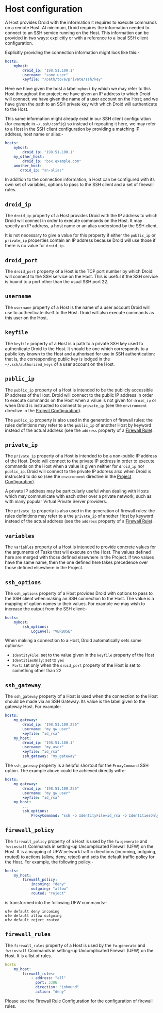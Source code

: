 # Host configuration

A Host provides Droid with the information it requires to execute commands on a
remote Host.  At minimum, Droid requires the information needed to connect to
an SSH service running on the Host.  This information can be provided in two
ways: explicitly or with a reference to a local SSH client configuration.

Explicitly providing the connection information might look like this:-

```yaml
hosts:
    myhost:
        droid_ip: "198.51.100.1"
        username: "some_user"
        keyfile: "/path/to/a/private/ssh/key"
```

Here we have given the host a label `myhost` by which we may refer to this Host
throughout the project; we have given an IP address to which Droid will
connect; we have given the name of a user account on the Host; and we have
given the path to an SSH private key with which Droid will authenticate to
the Host.

This same information might already exist in our SSH client configuration (for
example in `~/.ssh/config`) so instead of repeating it here, we may refer to a
Host in the SSH client configuration by providing a matching IP address, host
name or alias:-

```yaml
hosts:
    myhost:
        droid_ip: "198.51.100.1"
    my_other_host:
        droid_ip: "box.example.com"
    another_host:
       droid_ip: "an-alias"
```

In addition to the connection information, a Host can be configured with its
own set of variables, options to pass to the SSH client and a set of firewall
rules.

## `droid_ip`

The `droid_ip` property of a Host provides Droid with the IP address to which
Droid will connect in order to execute commands on the Host.  It may specify an
IP address, a host name or an alias understood by the SSH client.

It is not necessary to give a value for this property if either the `public_ip`
or `private_ip` properties contain an IP address because Droid will use those if
there is no value for `droid_ip`.

## `droid_port`

The `droid_port` property of a Host is the TCP port number by which Droid will
connect to the SSH service on the Host.  This is useful if the SSH service is
bound to a port other than the usual SSH port 22.

## `username`

The `username` property of a Host is the name of a user account Droid will use
to authenticate itself to the Host.  Droid will also execute commands as this
user on the Host.

## `keyfile`

The `keyfile` property of a Host is a path to a private SSH key used to
authenticate Droid to the Host.  It should be one which corresponds to a
public key known to the Host and authorised for use in SSH authentication: that
is, the corresponding public key is lodged in the `~/.ssh/authorized_keys` of a
user account on the Host.

## `public_ip`

The `public_ip` property of a Host is intended to be the publicly accessible IP
address of the Host.  Droid will connect to the public IP address in order to
execute commands on the Host when a value is not given for `droid_ip` or when
Droid is instructed to connect to `private_ip` (see the `environment` directive
in the [Project Configuration][conf-project]).

The `public_ip` property is also used in the generation of firewall rules: the
rules definitions may refer to a the `public_ip` of another Host by keyword
instead of the actual address (see the `address` property of a [Firewall
Rule][conf-fw]).

## `private_ip`

The `private_ip` property of a Host is intended to be a non-public IP address
of the Host.  Droid will connect to the private IP address in order to execute
commands on the Host when a value is given neither for `droid_ip` nor
`public_ip`.  Droid will connect to the private IP address also when Droid is
instructed to do so (see the `environment` directive in the [Project
Configuration][conf-project]).

A private IP address may be particularly useful when dealing with Hosts which
may communicate with each other over a private network, such as with many
popular Virtual Private Server providers.

The `private_ip` property is also used in the generation of firewall rules: the
rules definitions may refer to a the `private_ip` of another Host by keyword
instead of the actual address (see the `address` property of a [Firewall
Rule][conf-fw]).

## `variables`

The `variables` property of a Host is intended to provide concrete values for
the arguments of Tasks that will execute on the Host.  The values defined here
are merged with those defined elsewhere in the Project.  If two values have the
same name, then the one defined here takes precedence over those defined
elsewhere in the Project.

## `ssh_options`

The `ssh_options` property of a Host provides Droid with options to pass to the
SSH client when making an SSH connection to the Host.  The value is a mapping
of option names to their values.  For example we may wish to increase the
output from the SSH client:-

```yaml
hosts:
    myhost:
        ssh_options:
            LogLevel: "VERBOSE"
```

When making a connection to a Host, Droid automatically sets some options:-

- `IdentityFile`: set to the value given in the `keyfile` property of the Host
- `IdentitiesOnly`: set to `yes`
- `Port`: set only when the `droid_port` property of the Host is set to
  something other than 22

## `ssh_gateway`

The `ssh_gateway` property of a Host is used when the connection to the Host
should be made via an SSH Gateway.  Its value is the label given to the gateway
Host.  For example:

```yaml
hosts:
    my_gateway:
        droid_ip: "198.51.100.255"
        username: "my_gw_user"
        keyfile: "id_rsa"
    my_host:
        droid_ip: "198.51.100.1"
        username: "my_user"
        keyfile: "id_rsa"
        ssh_gateway: "my_gateway"
```

The `ssh_gateway` property is a helpful shortcut for the `ProxyCommand` SSH
option.  The example above could be achieved directly with:-

```yaml
hosts:
    my_gateway:
        droid_ip: "198.51.100.255"
        username: "my_gw_user"
        keyfile: "id_rsa"
    my_host:
        ...
        ssh_options:
            ProxyCommand: "ssh -o IdentityFile=id_rsa -o IdentitiesOnly=yes my_gw_user@198.51.100.255 nc %h %p"
```

## `firewall_policy`

The `firewall_policy` property of a Host is used by the `fw:generate` and
`fw:install` Commands in setting-up Uncomplicated Firewall (UFW) on the Host.
It is a mapping of UFW network traffic directions (incoming, outgoing, routed)
to actions (allow, deny, reject) and sets the default traffic policy for the
Host.  For example, the following policy:-

```yaml
hosts:
    my_host:
        firewall_policy:
            incoming: "deny"
            outgoing: "allow"
            routed: "reject"
```

is transformed into the following UFW commands:-

```shell
ufw default deny incoming
ufw default allow outgoing
ufw default reject routed
```

## `firewall_rules`

The `firewall_rules` property of a Host is used by the `fw:generate` and
`fw:install` Commands in setting-up Uncomplicated Firewall (UFW) on the Host.
It is a list of rules.

```yaml
hosts
    my_host:
        firewall_rules:
            - address: "all"
              port: 3306
              direction: "inbound"
              action: "deny"
```

Please see the [Firewall Rule Configuration][conf-fw] for the configuration of
firewall rules.

[conf-fw]: </configuration-reference/firewall-rule.html> "Firewall rule configuration"
[conf-module]: </configuration-reference/module.html> "Module configuration"
[conf-project]: </configuration-reference/project.html> "Project configuration"
[conf-task]: </configuration-reference/task.html> "Task configuration"
